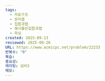 ```yaml
---
tags:
  - 자료구조
  - 문자열
  - 집합과맵
  - 해시를쓴집합과맵
  - 파싱
created: 2025-09-13
reviewed: 2025-09-26
URL: https://www.acmicpc.net/problem/22233
반복수: "0"
복습:
중요성:
레이팅: 실버3
메모:
---
```

